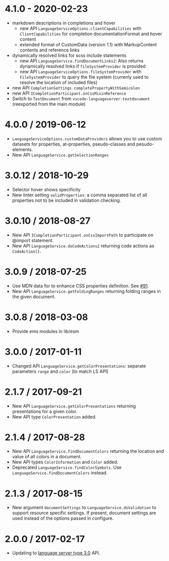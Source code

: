 4.1.0 - 2020-02-23
===================
* markdown descriptions in completions and hover
  * new API `LanguageServiceOptions.clientCapabilities` with `ClientCapabilities` for completion documentationFormat and hover content
  * extended format of CustomData (version 1.1) with MarkupContent contents and reference links
* dynamically resolved links for scss include statements
  * new API `LanguageService.findDocumentLinks2`: Also returns dynamically resolved links if `fileSystemProvider` is provided
  * new API `LanguageServiceOptions.fileSystemProvider` with `FileSystemProvider` to query the file syetem (currenly used to resolve the location of included files)
* new API `CompletionSettings.completePropertyWithSemicolon`
* new API `ICompletionParticipant.onCssMixinReference`
* Switch to `TextDocument` from `vscode-languageserver-textdocument` (reexported from the main module)

4.0.0 / 2019-06-12
===================
 * `LanguageServiceOptions.customDataProviders` allows you to use custom datasets for properties, at-properties, pseudo-classes and pesudo-elements.
 * New API `LanguageService.getSelectionRanges`

3.0.12 / 2018-10-29
===================
  * Selector hover shows specificity
  * New linter setting `validProperties`: a comma separated list of all properties not to be included in validation checking.

3.0.10 / 2018-08-27
===================
  * New API `ICompletionParticipant.onCssImportPath` to participate on @import statement.
  * New API `LanguageService.doCodeActions2` returning code actions as `CodeAction[]`.

3.0.9 / 2018-07-25
==================
  * Use MDN data for to enhance CSS properties definition. See [#91](https://github.com/Microsoft/vscode-css-languageservice/pull/91).
  * New API `LanguageService.getFoldingRanges` returning folding ranges in the given document.

3.0.8 / 2018-03-08
==================
  * Provide ems modules in lib/esm

3.0.0 / 2017-01-11
==================
  * Changed API `LanguageService.getColorPresentations`: separate parameters `range` and `color` (to match LS API)

2.1.7 / 2017-09-21
==================
  * New API `LanguageService.getColorPresentations` returning presentations for a given color. 
  * New API type `ColorPresentation` added.

2.1.4 / 2017-08-28
==================
  * New API `LanguageService.findDocumentColors` returning the location and value of all colors in a document. 
  * New API types `ColorInformation` and `Color` added.
  * Deprecated `LanguageService.findColorSymbols`. Use `LanguageService.findDocumentColors` instead.
  
2.1.3 / 2017-08-15
==================
  * New argument `documentSettings` to `LanguageService.doValidation` to support resource specific settings. If present, document settings are used instead of the options passed in configure.

2.0.0 / 2017-02-17
==================
  * Updating to [language server type 3.0](https://github.com/Microsoft/vscode-languageserver-node/tree/master/types) API.